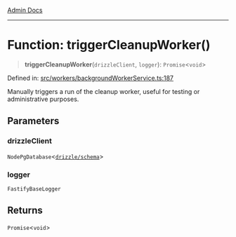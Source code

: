[Admin Docs](/)

***

# Function: triggerCleanupWorker()

> **triggerCleanupWorker**(`drizzleClient`, `logger`): `Promise`\<`void`\>

Defined in: [src/workers/backgroundWorkerService.ts:187](https://github.com/Sourya07/talawa-api/blob/3df16fa5fb47e8947dc575f048aef648ae9ebcf8/src/workers/backgroundWorkerService.ts#L187)

Manually triggers a run of the cleanup worker, useful for testing or administrative purposes.

## Parameters

### drizzleClient

`NodePgDatabase`\<[`drizzle/schema`](../../../drizzle/schema/README.md)\>

### logger

`FastifyBaseLogger`

## Returns

`Promise`\<`void`\>
